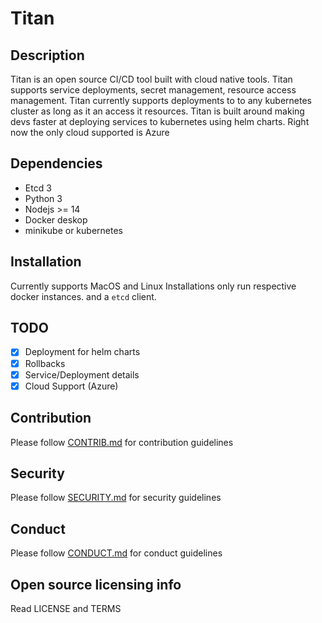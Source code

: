 # Titan

## Description

Titan is an open source CI/CD tool built with cloud native tools. Titan supports service deployments, secret management, resource access management. Titan currently supports deployments to to any kubernetes cluster as long as it an access it resources. Titan is built around making devs faster at deploying services to kubernetes using helm charts. Right now the only cloud supported is Azure

## Dependencies 

- Etcd 3
- Python 3 
- Nodejs >= 14
- Docker deskop 
- minikube or kubernetes


## Installation 

Currently supports MacOS and Linux Installations only 
run respective docker instances. and a ```etcd``` client. 

## TODO

- [x] Deployment for helm charts 
- [x] Rollbacks 
- [x] Service/Deployment details  
- [x] Cloud Support (Azure)

## Contribution 

Please follow [CONTRIB.md](https://github.com/KAIYO-OSS/titan/blob/master/CONTRIBUTION.md) for contribution guidelines 

## Security 

Please follow [SECURITY.md](https://github.com/KAIYO-OSS/titan/blob/master/SECURITY.md) for security guidelines 

## Conduct 

Please follow [CONDUCT.md](https://github.com/KAIYO-OSS/titan/blob/master/CONDUCT.md) for conduct guidelines 

## Open source licensing info

Read LICENSE and TERMS
